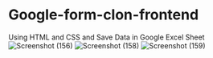 # Google-form-clon-frontend
Using HTML and CSS and Save Data in Google Excel Sheet
![Screenshot (156)](https://user-images.githubusercontent.com/112931187/206919822-f8cbfe10-761a-440d-bda2-77bbb108f839.png)
![Screenshot (158)](https://user-images.githubusercontent.com/112931187/206919824-b8d8f9e3-d2b6-4ae8-83e8-26c76acfe941.png)
![Screenshot (159)](https://user-images.githubusercontent.com/112931187/206919831-a0fd1bbe-7efd-4ac1-b00a-e4bff666b87f.png)


